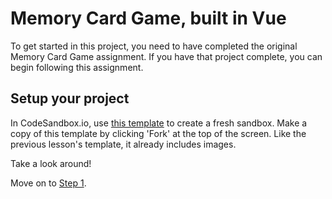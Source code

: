 # Memory Card Game, built in Vue

To get started in this project, you need to have completed the original Memory Card Game assignment. If you have that project complete, you can begin following this assignment.

## Setup your project

In CodeSandbox.io, use [this template](https://codesandbox.io/s/vue-3-memory-game-igwgjf) to create a fresh sandbox. Make a copy of this template by clicking 'Fork' at the top of the screen. Like the previous lesson's template, it already includes images.

Take a look around!

Move on to [Step 1](./step-1/README.md).
